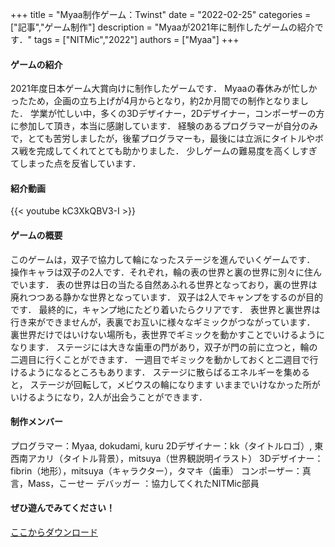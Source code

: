 +++
title = "Myaa制作ゲーム：Twinst"
date = "2022-02-25"
categories = ["記事","ゲーム制作"]
description = "Myaaが2021年に制作したゲームの紹介です．"
tags = ["NITMic","2022"]
authors = ["Myaa"]
+++


#### ゲームの紹介

2021年度日本ゲーム大賞向けに制作したゲームです．
Myaaの春休みが忙しかったため，企画の立ち上げが4月からとなり，約2か月間での制作となりました．
学業が忙しい中，多くの3Dデザイナー，2Dデザイナー，コンポーザーの方に参加して頂き，本当に感謝しています．
経験のあるプログラマーが自分のみで，とても苦労しましたが，後輩プログラマーも，最後には立派にタイトルやボス戦を完成してくれてとても助かりました．
少しゲームの難易度を高くしすぎてしまった点を反省しています．

#### 紹介動画

{{< youtube kC3XkQBV3-I >}}

#### ゲームの概要

このゲームは，双子で協力して輪になったステージを進んでいくゲームです． 
操作キャラは双子の2人です．それぞれ，輪の表の世界と裏の世界に別々に住んでいます．
表の世界は日の当たる自然あふれる世界となっており，裏の世界は廃れつつある静かな世界となっています．
双子は2人でキャンプをするのが目的です． 最終的に，キャンプ地にたどり着いたらクリアです．
表世界と裏世界は行き来ができませんが，表裏でお互いに様々なギミックがつながっています．
裏世界だけではいけない場所も，表世界でギミックを動かすことでいけるようになります．
ステージには大きな歯車の門があり，双子が門の前に立つと，輪の二週目に行くことができます．
一週目でギミックを動かしておくと二週目で行けるようになるところもあります．
ステージに散らばるエネルギーを集めると，  ステージが回転して，メビウスの輪になります
いままでいけなかった所がいけるようになり，2人が出会うことができます．

#### 制作メンバー

プログラマー：Myaa, dokudami, kuru
2Dデザイナー：kk（タイトルロゴ）, 東西南アカリ（タイトル背景），mitsuya（世界観説明イラスト）
3Dデザイナー：fibrin（地形），mitsuya（キャラクター），タマキ（歯車）
コンポーザー：真言，Mass，こーせー
デバッガー  ：協力してくれたNITMic部員

#### ぜひ遊んでみてください！

[ここからダウンロード](https://drive.google.com/drive/folders/11kpDvNiph097Y7-3eABQC4ZByiArkgoK?usp=sharing)


